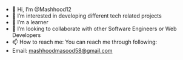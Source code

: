 - 👋 Hi, I’m @Mashhood12
- 👀 I’m interested in developing different tech related projects
- 🌱 I’m a learner
- 💞️ I’m looking to collaborate with other Software Engineers or Web Developers
- 📫 How to reach me: You can reach me through following:
- Email: mashhoodmasood58@gmail.com


